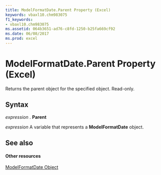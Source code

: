 ```yaml
---
title: ModelFormatDate.Parent Property (Excel)
keywords: vbaxl10.chm983075
f1_keywords:
- vbaxl10.chm983075
ms.assetid: 064b3651-ad76-c8fd-1250-b25fa669cf92
ms.date: 06/08/2017
ms.prod: excel
---
```



# ModelFormatDate.Parent Property (Excel)

Returns the parent object for the specified object. Read-only.


## Syntax

 _expression_ . **Parent**

 _expression_ A variable that represents a **ModelFormatDate** object.


## See also


#### Other resources


[ModelFormatDate Object](modelformatdate-object-excel.md)


